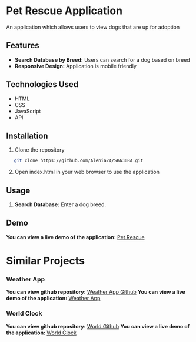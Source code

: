 # Pet Rescue Application
An application which allows users to view dogs that are up for adoption

## Features
* **Search Database by Breed:** Users can search for a dog based on breed 
* **Responsive Design:** Application is mobile friendly

## Technologies Used
* HTML
* CSS
* JavaScript
* API

## Installation
1. Clone the repository
```bash
   git clone https://github.com/Alenia24/SBA308A.git

```
2. Open index.html in your web browser to use the application

## Usage
1. **Search Database:** Enter a dog breed.

## Demo
**You can view a live demo of the application:** [Pet Rescue](https://rad-frangipane-97b1ca.netlify.app/)

# Similar Projects
### Weather App
**You can view github repository:** [Weather App Github](https://github.com/Alenia24/Weather-App)
**You can view a live demo of the application:** [Weather App](https://weatherforecastapppp.netlify.app/)

### World Clock
**You can view github repository:** [World Github](https://github.com/Alenia24/world-clock)
**You can view a live demo of the application:** [World Clock](worldclockprojectt.netlify.app/)


   
